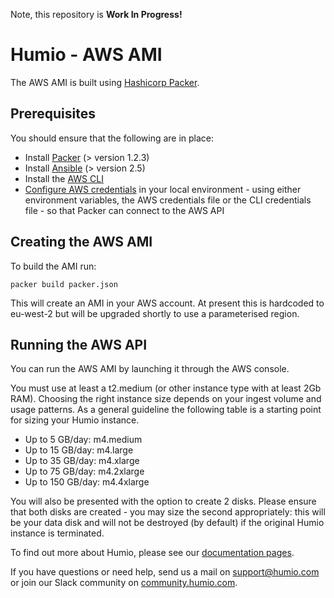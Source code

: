 Note, this repository is **Work In Progress!**

# Humio - AWS AMI

The AWS AMI is built using [Hashicorp Packer](https://www.packer.io/).  

## Prerequisites

You should ensure that the following are in place:

- Install [Packer](https://www.packer.io/downloads.html) (> version 1.2.3)
- Install [Ansible](http://docs.ansible.com/ansible/latest/installation_guide/intro_installation.html) (> version 2.5)
- Install the [AWS CLI]()
- [Configure AWS credentials](https://docs.aws.amazon.com/cli/latest/userguide/cli-chap-getting-started.html) in your local environment - using either environment variables, the AWS credentials file or the CLI credentials file - so that Packer can connect to the AWS API

## Creating the AWS AMI

To build the AMI run:

`packer build packer.json`

This will create an AMI in your AWS account. At present this is hardcoded to eu-west-2 but will be upgraded shortly to use a parameterised region.




## Running the AWS API

You can run the AWS AMI by launching it through the AWS console. 

You must use at least a t2.medium (or other instance type with at least 2Gb RAM). Choosing the right instance size depends on your ingest volume and usage patterns. As a general guideline the following table is a starting point for sizing your Humio instance.

- Up to 5 GB/day: m4.medium
- Up to 15 GB/day: m4.large
- Up to 35 GB/day: m4.xlarge
- Up to 75 GB/day: m4.2xlarge
- Up to 150 GB/day: m4.4xlarge

You will also be presented with the option to create 2 disks. Please ensure that both disks are created - you may size the second appropriately: this will be your data disk and will not be destroyed (by default) if the original Humio instance is terminated.

To find out more about Humio, please see our [documentation pages](https://docs.humio.com).

If you have questions or need help, send us a mail on
[support@humio.com](mailto:support@humio.com) or join our Slack
community on [community.humio.com](http://community.humio.com).
